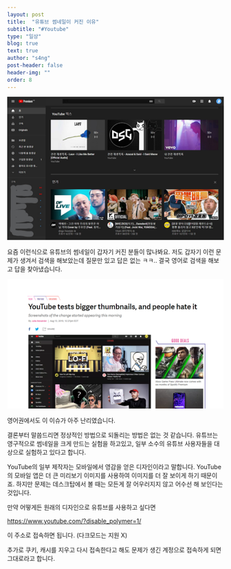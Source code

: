```yaml
---
layout: post
title:  "유튜브 썸네일이 커진 이유"
subtitle: "#Youtube"
type: "일상"
blog: true
text: true
author: "s4ng"
post-header: false
header-img: ""
order: 8
---
```


![youtube](./youtube.jpg)

요즘 이런식으로 유튜브의 썸네일이 갑자기 커진 분들이 많나봐요. 저도 갑자기 이런 문제가 생겨서 검색을 해보았는데 질문만 있고 답은 없는 ㅋㅋ.. 결국 영어로 검색을 해보고 답을 찾아냈습니다.



![you1](./you1.png)

영어권에서도 이 이슈가 아주 난리였습니다.

결론부터 말씀드리면 정상적인 방법으로 되돌리는 방법은 없는 것 같습니다. 유튜브는 영구적으로 썸네일을 크게 만드는 실험을 하고있고, 일부 소수의 유튜브 사용자들을 대상으로 실험하고 있다고 합니다.

YouTube의 일부 제작자는 모바일에서 영감을 얻은 디자인이라고 말합니다. YouTube의 모바일 앱은 더 큰 미리보기 이미지를 사용하여 이미지를 더 잘 보이게 하기 때문이죠. 하지만 문제는 데스크탑에서 볼 때는 모든게 잘 어우러지지 않고 어수선 해 보인다는 것입니다.



만약 어떻게든 원래의 디자인으로 유튜브를 사용하고 싶다면 

<https://www.youtube.com/?disable_polymer=1/>

이 주소로 접속하면 됩니다. (다크모드는 지원 X) 

추가로 쿠키, 캐시를 지우고 다시 접속한다고 해도 문제가 생긴 계정으로 접속하게 되면 그대로라고 합니다.

